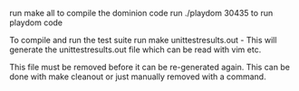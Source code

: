 run make all to compile the dominion code
run ./playdom 30435 to run playdom code

To compile and run the test suite
run make unittestresults.out  - This will generate the unittestresults.out file which can be read with vim etc.

This file must be removed before it can be re-generated again.
This can be done with make cleanout or just manually removed with a command.
